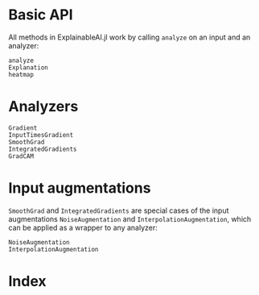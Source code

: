 # Basic API
All methods in ExplainableAI.jl work by calling `analyze` on an input and an analyzer:
```@docs
analyze
Explanation
heatmap
```

# Analyzers
```@docs
Gradient
InputTimesGradient
SmoothGrad
IntegratedGradients
GradCAM
```

# Input augmentations
`SmoothGrad` and `IntegratedGradients` are special cases of the input augmentations 
`NoiseAugmentation` and `InterpolationAugmentation`, 
which can be applied as a wrapper to any analyzer:
```@docs
NoiseAugmentation
InterpolationAugmentation
```

# Index
```@index
```
